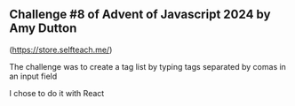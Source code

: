 ## Challenge #8 of Advent of Javascript 2024 by Amy Dutton

(https://store.selfteach.me/)

The challenge was to create a tag list by typing tags separated by comas in an input field

I chose to do it with React